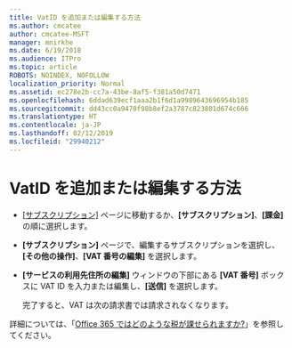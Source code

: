 ```yaml
---
title: VatID を追加または編集する方法
ms.author: cmcatee
author: cmcatee-MSFT
manager: mnirkhe
ms.date: 6/19/2018
ms.audience: ITPro
ms.topic: article
ROBOTS: NOINDEX, NOFOLLOW
localization_priority: Normal
ms.assetid: ec278e2b-cc7a-43be-8af5-f381a50d7471
ms.openlocfilehash: 6ddad639ecf1aaa2b1f6d1a9989643696954b185
ms.sourcegitcommit: dd43cc0a9470f98b8ef2a3787c823801d674c666
ms.translationtype: HT
ms.contentlocale: ja-JP
ms.lasthandoff: 02/12/2019
ms.locfileid: "29940212"
---
```

# <a name="how-to-add-or-edit-a-vatid"></a>VatID を追加または編集する方法

- [[サブスクリプション]](https://go.microsoft.com/fwlink/p/?linkid=842054) ページに移動するか、**[サブスクリプション]**、**[課金]** の順に選択します。
    
- **[サブスクリプション]** ページで、編集するサブスクリプションを選択し、**[その他の操作]**、**[VAT 番号の編集]** を選択します。
    
- **[サービスの利用先住所の編集]** ウィンドウの下部にある **[VAT 番号]** ボックスに VAT ID を入力または編集し、**[送信]** を選択します。
    
    完了すると、VAT は次の請求書では請求されなくなります。
    
詳細については、「[Office 365 ではどのような税が課せられますか?](https://support.office.com/article/7e77382b-b966-4ad5-a515-9e629a777a22.aspx)」を参照してください。
  

